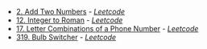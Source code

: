 - [2. Add Two Numbers](./add_two_numbers/src/main.rs) - [*Leetcode*](https://leetcode.com/problems/add-two-numbers/description/)
- [12. Integer to Roman](./integer_to_roman/src/main.rs) - [*Leetcode*](https://leetcode.com/problems/integer-to-roman/description/)
- [17. Letter Combinations of a Phone Number](./letter_combinations_of_a_phone_number/src/main.rs) - [*Leetcode*](https://leetcode.com/problems/letter-combinations-of-a-phone-number/description/)
- [319. Bulb Switcher](./bulb_switcher/src/main.rs) - [*Leetcode*](https://leetcode.com/problems/bulb-switcher/description/)